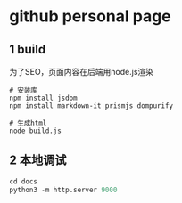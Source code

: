 # github personal page
## 1 build
为了SEO，页面内容在后端用node.js渲染
```shell
# 安装库
npm install jsdom
npm install markdown-it prismjs dompurify

# 生成html
node build.js
```
## 2 本地调试
```python
cd docs
python3 -m http.server 9000
```
